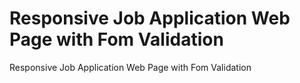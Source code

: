 # Responsive Job Application Web Page with Fom Validation
 Responsive Job Application Web Page with Fom Validation
